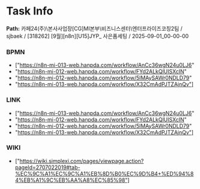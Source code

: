 # Task Info

**Path:** 카페24(주)\본사사업장\[CG]MI본부\비즈니스센터\엔터프라이즈코칭2팀 / sjbaek / [318262] [9월][n8n][U15]JYP_ 사은품세팅 / 2025-09-01_00-00-00

### BPMN
- ["https://n8n-mi-013-web.hanpda.com/workflow/AnCc36wgN24u0LJ6"
- "https://n8n-mi-012-web.hanpda.com/workflow/FYd2ALkQlUISXcIN"
- "https://n8n-mi-012-web.hanpda.com/workflow/5lMAySAWr0NDLD79"
- "https://n8n-mi-013-web.hanpda.com/workflow/X32CmAdPJTZAjnQv"]

### LINK
- ["https://n8n-mi-013-web.hanpda.com/workflow/AnCc36wgN24u0LJ6"
- "https://n8n-mi-012-web.hanpda.com/workflow/FYd2ALkQlUISXcIN"
- "https://n8n-mi-012-web.hanpda.com/workflow/5lMAySAWr0NDLD79"
- "https://n8n-mi-013-web.hanpda.com/workflow/X32CmAdPJTZAjnQv"]

### WIKI
- ["https://wiki.simplexi.com/pages/viewpage.action?pageId=2707022019#tab-%EC%9C%A1%EC%9C%A1%EB%8D%B0%EC%9D%B4+%ED%94%84%EB%A1%9C%EB%AA%A8%EC%85%98"]

